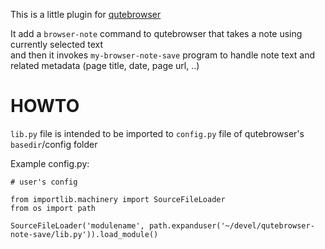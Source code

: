 This is a little plugin for [qutebrowser](https://github.com/qutebrowser/qutebrowser)

It add a `browser-note` command to qutebrowser that takes a note using currently selected text  
and then it invokes `my-browser-note-save` program to handle note text and related metadata (page title, date, page url, ..)

# HOWTO

`lib.py` file is intended to be imported to `config.py` file of qutebrowser's `basedir`/config folder

Example config.py:

```
# user's config

from importlib.machinery import SourceFileLoader
from os import path

SourceFileLoader('modulename', path.expanduser('~/devel/qutebrowser-note-save/lib.py')).load_module()
```


